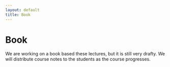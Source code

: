 ```yaml
---
layout: default
title: Book
---
```


# Book

We are working on a book based these lectures, but it is still very drafty. We will distribute course notes to the students as the course progresses.